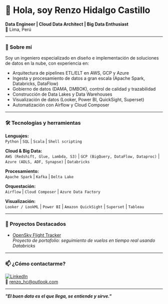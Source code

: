 # 👋 Hola, soy Renzo Hidalgo Castillo

**Data Engineer | Cloud Data Architect | Big Data Enthusiast**  
📍 Lima, Perú

---

### 🚀 Sobre mí

Soy un ingeniero especializado en diseño e implementación de soluciones de datos en la nube, con experiencia en:

- Arquitectura de pipelines ETL/ELT en AWS, GCP y Azure
- Ingesta y procesamiento de datos a gran escala (Apache Spark, Databricks, DataFlow)
- Gobierno de datos (DAMA, DMBOK), control de calidad y trazabilidad
- Construcción de Data Lakes y Data Warehouses
- Visualización de datos (Looker, Power BI, QuickSight, Superset)
- Automatización con Airflow y Cloud Composer

---

### 🛠️ Tecnologías y herramientas

**Lenguajes:**  
`Python` | `SQL` | `Scala` | `Shell scripting`

**Cloud & Big Data:**  
`AWS (Redshift, Glue, Lambda, S3)` | `GCP (BigQuery, DataFlow, Dataproc)` | `Azure (ADLS, ADF, Synapse)` | `Databricks`

**Procesamiento:**  
`Apache Spark` | `Kafka` | `Delta Lake`

**Orquestación:**  
`Airflow` | `Cloud Composer` | `Azure Data Factory`

**Visualización:**  
`Looker / LookML` | `Power BI` | `Amazon QuickSight` | `Superset` | `Tableau`

---

### 📂 Proyectos Destacados

- [OpenSky Flight Tracker](https://github.com/HCRenzo/opensky)  
  *Proyecto de portafolio: seguimiento de vuelos en tiempo real usando Databricks*

---

### 📫 ¿Cómo contactarme?

[![LinkedIn](https://img.shields.io/badge/LinkedIn-blue?style=flat&logo=linkedin)](https://www.linkedin.com/in/rhidalgoca/)  
📧 renzo_hc@outlook.com

---

**_"El buen dato es el que llega, se entiende y sirve."_**  
